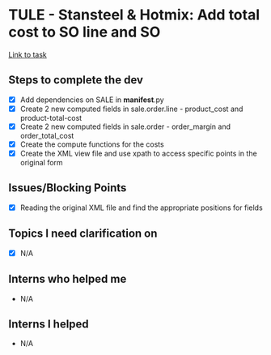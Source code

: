 # TULE - Stansteel & Hotmix: Add total cost to SO line and SO

[Link to task](https://www.odoo.com/web#id=3362729&menu_id=4722&action=4665&active_id=3362708&model=project.task&view_type=form) 

## Steps to complete the dev
- [X] Add dependencies on SALE in __manifest__.py
- [X] Create 2 new computed fields in sale.order.line - product_cost and product-total-cost
- [X] Create 2 new computed fields in sale.order - order_margin and order_total_cost
- [X] Create the compute functions for the costs
- [X] Create the XML view file and use xpath to access specific points in the original form 

## Issues/Blocking Points
- [X] Reading the original XML file and find the appropriate positions for fields

## Topics I need clarification on
- [X] N/A
      
## Interns who helped me
- N/A

## Interns I helped
- N/A
